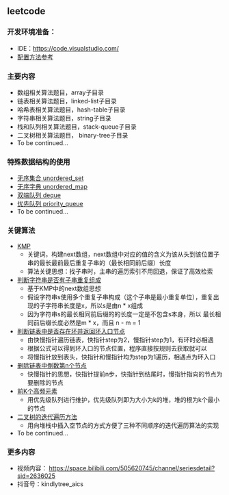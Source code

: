 ## leetcode


### 开发环境准备：
- IDE：https://code.visualstudio.com/
- [配置方法参考](https://github.com/kindlytree-aics/c-basics)

### 主要内容
- 数组相关算法题目，array子目录
- 链表相关算法题目，linked-list子目录
- 哈希表相关算法题目，hash-table子目录
- 字符串相关算法题目，string子目录
- 栈和队列相关算法题目，stack-queue子目录
- 二叉树相关算法题目， binary-tree子目录
- To be continued...

### 特殊数据结构的使用
- [无序集合 unordered_set](./hash-table/happy-number.cpp)
- [无序字典 unordered_map](./hash-table/two-sum.cpp)
- [双端队列 deque](./stack-queue/sliding-window-maximum.cpp)
- [优先队列 priority_queue](./stack-queue/top-k-frequent-elements.cpp)
- To be continued...

### 关键算法
- [KMP](./string/find-the-index-of-the-first-occurrence-in-a-string.cpp)
    - 关键词，构建next数组，next数组中对应的值的含义为该从头到该位置子串的最长最前最后重复子串的（最长相同前后缀）长度
    - 算法关键思想：找子串时，主串的遍历索引不用回退，保证了高效检索
- [判断字符串是否有子串重复组成](./string/repeated-substring-pattern.cpp)
    - 基于KMP中的next数组思想
    - 假设字符串s使用多个重复子串构成（这个子串是最小重复单位），重复出现的子字符串长度是x，所以s是由n * x组成
    - 因为字符串s的最长相同前后缀的的长度一定是不包含s本身，所以 最长相同前后缀长度必然是m * x，而且 n - m = 1
- [判断链表中是否存在环并返回环入口节点](./linked-list/linked-list-cycle.cpp)
    - 由快慢指针遍历链表，快指针step为2，慢指针step为1，有环时必相遇
    - 根据公式可以得到环入口的节点位置，程序直接按规则去获取就可以
    - 将慢指针放到表头，快指针和慢指针均为step为1遍历，相遇点为环入口
- [删除链表中倒数第n个节点](./linked-list/remove-nth-node-from-end-of-list.cpp)
    - 快慢指针的思想，快指针提前n步，快指针到结尾时，慢指针指向的节点为要删除的节点
- [前K个高频元素](./stack-queue/top-k-frequent-elements.cpp)
    - 用优先级队列进行维护，优先级队列即为大小为k的堆，堆的根为k个最小的节点
- [二叉树的迭代遍历方法](./binary-tree/binary-tree-iter-traversal-universal.cpp)
    - 用向堆栈中插入空节点的方式方便了三种不同顺序的迭代遍历算法的实现
- To be continued...

### 更多内容
- 视频内容： https://space.bilibili.com/505620745/channel/seriesdetail?sid=2636025
- 抖音号：kindlytree_aics